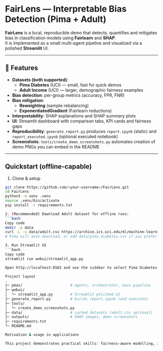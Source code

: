 # FairLens — Interpretable Bias Detection (Pima + Adult)

**FairLens** is a local, reproducible demo that detects, quantifies and mitigates bias in classification models using **Fairlearn** and **SHAP**.  
It is implemented as a small multi-agent pipeline and visualized via a polished **Streamlit** UI.

---

## 🚀 Features

- **Datasets (both supported)**:
  - **Pima Diabetes** (UCI) — small, fast for quick demos
  - **Adult Income** (UCI) — larger, demographic fairness examples
- **Bias detection**: per-group metrics (accuracy, FPR, FNR)
- **Bias mitigation**:
  - **Reweighting** (sample rebalancing)
  - **ExponentiatedGradient** (Fairlearn reductions)
- **Interpretability**: SHAP explanations and SHAP summary plots
- **UI**: Streamlit dashboard with comparison tabs, KPI cards and fairness gaps
- **Reproducibility**: `generate_report.py` produces `report.ipynb` (static) and `report_executed.ipynb` (optional executed notebook)
- **Screenshots**: `tools/create_demo_screenshots.py` automates creation of demo PNGs you can embed in the README

---

## Quickstart (offline-capable)

1. Clone & setup
```bash
git clone https://github.com/<your-username>/FairLens.git
cd FairLens
python3 -m venv .venv
source .venv/bin/activate
pip install -r requirements.txt

2. (Recommended) Download Adult dataset for offline runs:
```bash
Copy code
mkdir -p data
curl -L -o data/adult.csv https://archive.ics.uci.edu/ml/machine-learning-databases/adult/adult.data
# Pima will auto-download, or add data/pima_diabetes.csv if you prefer to cache locally.

3. Run Streamlit UI
```bash
Copy code
streamlit run webui/streamlit_app.py

Open http://localhost:8502 and use the sidebar to select Pima Diabetes or Adult Income. Toggle Use cache only for deterministic offline demos.

Project layout
.
├─ pmas/                      # agents, orchestrator, main pipeline
├─ webui/
│  └─ streamlit_app.py        # Streamlit polished UI
├─ generate_report.py         # builds report.ipynb (and executes)
├─ tools/
│  └─ create_demo_screenshots.py
├─ data/                      # cached datasets (adult.csv optional)
├─ outputs/                   # SHAP images, demo screenshots
├─ requirements.txt
└─ README.md

Motivation & usage in applications

This project demonstrates practical skills: fairness-aware modelling, interpretable ML (SHAP), packaging experiments into reproducible artifacts (Streamlit + notebook + screenshots). Use it in your CV / SOP by linking the repo and noting the datasets and techniques used.


